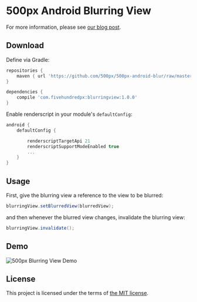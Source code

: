 # 500px Android Blurring View

For more information, please see [our blog post](http://developers.500px.com/2015/03/17/a-blurring-view-for-android.html).

## Download

Define via Gradle:

``` groovy
repositories {
    maven { url 'https://github.com/500px/500px-android-blur/raw/master/releases/' }
}

dependencies {
    compile 'com.fivehundredpx:blurringview:1.0.0'
}
```

Enable renderscript in your module's `defaultConfig`:
```groovy
android {
    defaultConfig {

        renderscriptTargetApi 21
        renderscriptSupportModeEnabled true
        ...
    }
}

```


## Usage

First, give the blurring view a reference to the view to be blurred:

``` java
blurringView.setBlurredView(blurredView);
```

and then whenever the blurred view changes, invalidate the blurring view:

``` java
blurringView.invalidate();
```

## Demo

![500px Blurring View Demo](blurdemo.gif "500px Blurring View Demo")

## License

This project is licensed under the terms of [the MIT license](LICENSE.txt).
